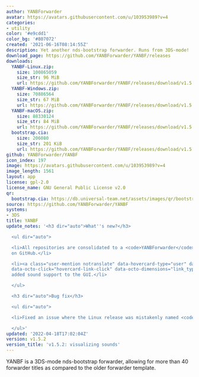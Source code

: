 ```yaml
---
author: YANBForwarder
avatar: https://avatars.githubusercontent.com/u/103953989?v=4
categories:
- utility
color: '#e9cdd1'
color_bg: '#807072'
created: '2021-06-16T08:14:55Z'
description: Yet another nds-bootstrap forwarder. Runs from 3DS-mode!
download_page: https://github.com/YANBForwarder/YANBF/releases
downloads:
  YANBF-Linux.zip:
    size: 100865059
    size_str: 96 MiB
    url: https://github.com/YANBForwarder/YANBF/releases/download/v1.5.2/YANBF-Linux.zip
  YANBF-Windows.zip:
    size: 70886564
    size_str: 67 MiB
    url: https://github.com/YANBForwarder/YANBF/releases/download/v1.5.2/YANBF-Windows.zip
  YANBF-macOS.zip:
    size: 88330124
    size_str: 84 MiB
    url: https://github.com/YANBForwarder/YANBF/releases/download/v1.5.2/YANBF-macOS.zip
  bootstrap.cia:
    size: 206080
    size_str: 201 KiB
    url: https://github.com/YANBForwarder/YANBF/releases/download/v1.5.2/bootstrap.cia
github: YANBForwarder/YANBF
icon_index: 197
image: https://avatars.githubusercontent.com/u/103953989?v=4
image_length: 1561
layout: app
license: gpl-2.0
license_name: GNU General Public License v2.0
qr:
  bootstrap.cia: https://db.universal-team.net/assets/images/qr/bootstrap-cia.png
source: https://github.com/YANBForwarder/YANBF
systems:
- 3DS
title: YANBF
update_notes: '<h3 dir="auto">What''s new?</h3>

  <ul dir="auto">

  <li>All repositories are consolidated to a <code>YANBForwarder</code> repository
  on GitHub.</li>

  <li><a class="user-mention notranslate" data-hovercard-type="user" data-hovercard-url="/users/spitzeqc/hovercard"
  data-octo-click="hovercard-link-click" data-octo-dimensions="link_type:self" href="https://github.com/spitzeqc">@spitzeqc</a>:
  added sound support to the GUI.</li>

  </ul>

  <h3 dir="auto">Bug fix</h3>

  <ul dir="auto">

  <li>Fixed an issue where the Linux release was mistakenly named <code>macOS</code>.</li>

  </ul>'
updated: '2022-04-18T17:02:04Z'
version: v1.5.2
version_title: 'v1.5.2: visualizing sounds'
---
```

YANBF is a 3DS-mode nds-bootstrap forwarder, allowing for more than 40 forwarder titles as compared to the older forwarder template.